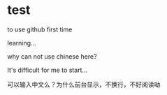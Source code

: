 # test

to use github first time

learning...

why can not use chinese here?

It's difficult for me to start...

可以输入中文么？为什么前台显示，不换行，不好阅读呦
